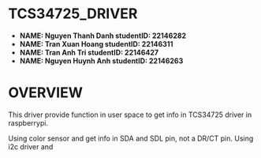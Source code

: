 # TCS34725_DRIVER

- **NAME: Nguyen Thanh Danh studentID: 22146282**
- **NAME: Tran Xuan Hoang   studentID: 22146311**
- **NAME: Tran Anh Tri      studentID: 22146427**
- **NAME: Nguyen Huynh Anh  studentID: 22146263**

# OVERVIEW
This driver provide function in user space to get info in TCS34725 driver in raspberrypi. 

Using color sensor and get info in SDA and SDL pin, not a DR/CT pin.
Using i2c driver and 
